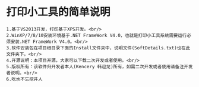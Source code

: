 # 打印小工具的简单说明 <br/>
	1.基于VS2013开发，打印基于XPS开发。<br/>
	2.WinXP/7/8/10安装环境基于.NET FrameWork V4.0，也就是打印小工具系统需要运行必须安装.NET FrameWork V4.0。<br/>
	3.软件安装包在项目根目录下面的Install文件夹中，说明文件(SoftDetails.txt)也在此文件夹下。<br/>
	4.开源说明：本项目开源，大家可以下载二次开发或者使用。<br/>
	5.版权所有：该软件归开发者本人(Kencery 韩迎龙)所有，如需二次开发或者使用请备注开发者说明。<br/>
	6.吃水不忘挖井人
	
	
